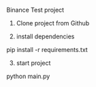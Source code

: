 Binance Test project

1) Clone project from Github

2) install dependencies

pip install -r requirements.txt

3) start project

python main.py 
